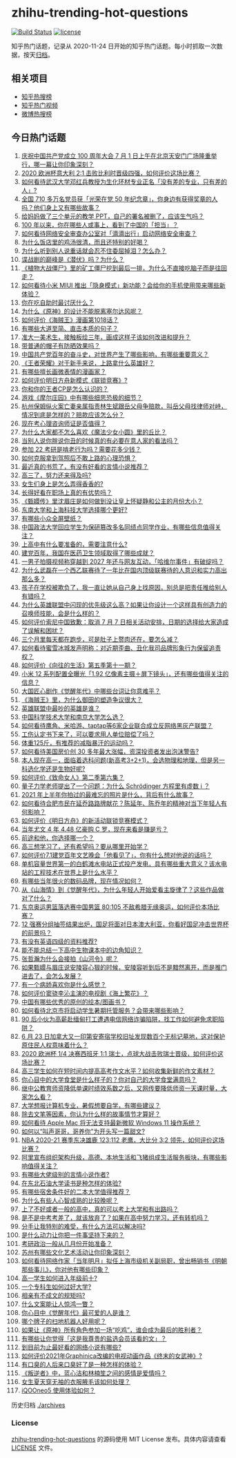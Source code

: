 # zhihu-trending-hot-questions

[![Build Status](https://github.com/justjavac/zhihu-trending-hot-questions/workflows/ci/badge.svg?branch=master)](https://github.com/justjavac/zhihu-trending-hot-questions/actions)
[![license](https://img.shields.io/github/license/justjavac/zhihu-trending-hot-questions)](https://github.com/justjavac/zhihu-trending-hot-questions/blob/master/LICENSE)

知乎热门话题，记录从 2020-11-24 日开始的知乎热门话题。每小时抓取一次数据，按天[归档](./archives)。

## 相关项目

- [知乎热搜榜](https://github.com/justjavac/zhihu-trending-top-search)
- [知乎热门视频](https://github.com/justjavac/zhihu-trending-hot-video)
- [微博热搜榜](https://github.com/justjavac/weibo-trending-hot-search)

## 今日热门话题

<!-- BEGIN -->
<!-- 最后更新时间 Sat Jul 03 2021 15:01:25 GMT+0800 (China Standard Time) -->

1. [庆祝中国共产党成立 100 周年大会 7 月 1
   日上午在北京天安门广场隆重举行，哪一幕让你印象深刻？](https://www.zhihu.com/question/469219832)
2. [2020 欧洲杯意大利 2:1
   击败比利时晋级四强，如何评价这场比赛？](https://www.zhihu.com/question/469661710)
3. [如何看待武汉大学邓红兵教授为生化环材专业正名「没有差的专业，只有差的人」?](https://www.zhihu.com/question/469600953)
4. [全国 710 多万名党员获「光荣在党 50
   年纪念章」，你身边有获得奖章的人吗？他们身上又有哪些故事？](https://www.zhihu.com/question/469220759)
5. [给妈妈做了三个单元的教学 PPT，自己的署名被删了，应该生气吗？](https://www.zhihu.com/question/466380653)
6. [100 年以来，你在哪些人或事上，看到了中国的「担当」？](https://www.zhihu.com/question/469083054)
7. [如何看待网络安全审查办公室对「滴滴出行」启动网络安全审查？](https://www.zhihu.com/question/469590210)
8. [为什么饭店里的鸡汤很清，而且还特别的好喝？](https://www.zhihu.com/question/437783371)
9. [为什么听到别人说重话就会忍不住委屈掉泪？怎么办？](https://www.zhihu.com/question/467737273)
10. [谍战剧的巅峰是《潜伏》吗？为什么？](https://www.zhihu.com/question/467430277)
11. [《植物大战僵尸》里的矿工僵尸挖到最后一排，为什么不直接吃脑子而是往回走？](https://www.zhihu.com/question/389957504)
12. [如何看待小米 MIUI
    推出「隐身模式」新功能？会给你的手机使用带来哪些新体验？](https://www.zhihu.com/question/469242892)
13. [你在吃自助时最讨厌什么？](https://www.zhihu.com/question/63212359)
14. [为什么《原神》的设计不能脱离塞尔达风呢？](https://www.zhihu.com/question/469170397)
15. [如何评价《海贼王》漫画第1018话？](https://www.zhihu.com/question/469303273)
16. [有哪些大道至简、直击本质的句子？](https://www.zhihu.com/question/466361764)
17. [准大一美术生，接触板绘三年，画成这样子该如何改进和提升？](https://www.zhihu.com/question/468285218)
18. [带普通的帽子有防晒效果吗？](https://www.zhihu.com/question/444213755)
19. [中国共产党百年的奋斗史，对世界产生了哪些影响，有哪些重要意义？](https://www.zhihu.com/question/469274581)
20. [《王者荣耀》对于新手来说，上路拿什么英雄好？](https://www.zhihu.com/question/461187822)
21. [有哪些擅长画微表情的漫画家？](https://www.zhihu.com/question/456969672)
22. [如何评价明日方舟新模式《联锁竞赛》?](https://www.zhihu.com/question/468835391)
23. [你和你的王者CP是怎么认识的？](https://www.zhihu.com/question/465183546)
24. [游戏《摩尔庄园》中有哪些细思恐极的细节？](https://www.zhihu.com/question/334609345)
25. [杭州保姆纵火案亡妻亲属指责林生斌跟岳父母争赔款，叫岳父母找律师对峙，情况到底是怎样的？赔款应该怎么分？](https://www.zhihu.com/question/469306984)
26. [现在考心理咨询师证是否值得？](https://www.zhihu.com/question/344119459)
27. [为什么大家都不怎么喜欢《魔法少女小圆》里的丘比？](https://www.zhihu.com/question/37154229)
28. [当别人说你胖说你丑的时候真的有必要在意人家的看法吗？](https://www.zhihu.com/question/468326994)
29. [参加 22 考研是啃老行为吗？需要花多少钱？](https://www.zhihu.com/question/469453406)
30. [如何克服拿到驾照后不敢上路的心理恐惧？](https://www.zhihu.com/question/378244895)
31. [最近真的书荒了，有没有好看的言情小说推荐？](https://www.zhihu.com/question/465306659)
32. [高三了，努力还来得及吗?](https://www.zhihu.com/question/464944548)
33. [女生们身上是怎么弄得香香的?](https://www.zhihu.com/question/285951733)
34. [长得好看在职场上真的有优势吗？](https://www.zhihu.com/question/461972771)
35. [《甄嬛传》里沈眉庄是如何做到没让皇上怀疑静和公主的月份大小？](https://www.zhihu.com/question/451619488)
36. [东南大学和上海科技大学选择哪个更好?](https://www.zhihu.com/question/467273175)
37. [有哪些小众全屏壁纸？](https://www.zhihu.com/question/440343163)
38. [中国政法大学回应学生为保研篡改多名同绩点同学作业，有哪些信息值得关注？](https://www.zhihu.com/question/468030220)
39. [上高中有什么要准备的，需要注意什么?](https://www.zhihu.com/question/468518885)
40. [建党百年，我国在医药卫生领域取得了哪些成就？](https://www.zhihu.com/question/468756547)
41. [一男子拍摄视频称穿越到 2027
    年还与网友互动，「哈维尔事件」有破绽吗？](https://www.zhihu.com/question/466675842)
42. [为什么武磊在一个西乙联赛待了一年比在国内顶级联赛待的人意识和实力高出那么多？](https://www.zhihu.com/question/465328241)
43. [孩子在学校被欺负了，我一直让她从自己身上找原因，别总是把责任推给别人有错吗？](https://www.zhihu.com/question/467309194)
44. [为什么英雄联盟中闪现的优先级这么高？如果让你设计一个这样具有创造力的召唤师技能，会是什么样的？](https://www.zhihu.com/question/462353798)
45. [如何评价索尼中国致歉：取消 7 月 7
    日相关活动安排，日期的选择给大家造成了误解和困扰？](https://www.zhihu.com/question/469292670)
46. [三个月里每天都在跑步，可是肚子上赘肉还在，要怎么减？](https://www.zhihu.com/question/30622462)
47. [如何看待蜜雪冰城发声明称：对近期歪曲、丑化我司品牌形象行为保留追责权？](https://www.zhihu.com/question/469115341)
48. [如何评价《向往的生活》第五季第十一期？](https://www.zhihu.com/question/469567563)
49. [小米 12 系列配置全曝光「1.92
    亿像素主摄＋屏下镜头」，还有哪些值得关注的信息？](https://www.zhihu.com/question/468724694)
50. [大国匠心剧作《觉醒年代》中哪些台词让你意难平？](https://www.zhihu.com/question/461299889)
51. [《海贼王》里，为什么御田的塑造争议很大？](https://www.zhihu.com/question/468476270)
52. [英雄联盟中最吵的英雄是谁？](https://www.zhihu.com/question/463184822)
53. [中国科学技术大学和南京大学怎么选？](https://www.zhihu.com/question/467774201)
54. [如何看待鹰角、米哈游、taptap等6家企业联合成立反网络黑灰产联盟？](https://www.zhihu.com/question/469151321)
55. [工伤认定书下来了，可以要求用人单位赔偿了吗？](https://www.zhihu.com/question/442822724)
56. [体重125斤，有推荐的减脂暴汗的运动吗？](https://www.zhihu.com/question/459003254)
57. [如何看待美国房价创 30 多年最大涨幅，资深投资者发出泡沫警告?](https://www.zhihu.com/question/468992825)
58. [本人现在高一，面临着选科问题(新高考3+2+1)，会选物理和地理，但是另一科选化学还是生物好呢?](https://www.zhihu.com/question/458419367)
59. [如何评价《致命女人》第二季第六集？](https://www.zhihu.com/question/469311058)
60. [量子力学老师提出了一个问题：为什么 Schrödinger 方程里有虚数 i
    ？](https://www.zhihu.com/question/404030934)
61. [2021 年上半年你拍过的最难忘的照片是什么，背后有什么故事？](https://www.zhihu.com/question/469312329)
62. [如何看待合肥市民在延乔路路牌献花？陈延年、陈乔年的精神对当下年轻人有何影响？](https://www.zhihu.com/question/469128325)
63. [如何评价《明日方舟》的新活动联锁竞赛模式？](https://www.zhihu.com/question/469584504)
64. [当年尤文 4 年 4.48 亿豪购 C 罗，现在来看是赚是亏？](https://www.zhihu.com/question/460546114)
65. [前途和他，你选择哪一个？](https://www.zhihu.com/question/464912877)
66. [高三想学习了，还有希望吗？要从哪里开始学？](https://www.zhihu.com/question/468568060)
67. [如何评价7.1建党百年文艺晚会「他看见了」，你有什么想对他说的话吗？](https://www.zhihu.com/question/469413677)
68. [单机容量世界第一的白鹤滩水电站正式投产发电，具有哪些重大意义？该水电站的工程技术在世界上是什么水平？](https://www.zhihu.com/question/468406905)
69. [有哪些当年很火的数码品牌，现在情况如何？](https://www.zhihu.com/question/468998828)
70. [从《山海情》到《觉醒年代》，为什么年轻人开始爱看主旋律了？这些作品做对了什么？](https://www.zhihu.com/question/469250416)
71. [东京奥运男篮落选赛中国男篮 80:105
    不敌希腊无缘奥运，如何评价本场比赛？](https://www.zhihu.com/question/469450593)
72. [12
    强赛分组抽签结果出炉，国足将面对日本澳大利亚，你看好国足冲击世界杯的前景吗？](https://www.zhihu.com/question/469309297)
73. [有没有英语四级的资料推荐?](https://www.zhihu.com/question/371916806)
74. [能不能总结一下高中生物课本中的边角知识？](https://www.zhihu.com/question/379424271)
75. [张哲瀚为什么会接拍《山河令》呢？](https://www.zhihu.com/question/466536922)
76. [如果甄嬛与眉庄说安陵容心狠的时候，安陵容听到后不是黯然离开，而是推门进去了，会怎么发展？](https://www.zhihu.com/question/467899688)
77. [有一个病娇喜欢你是什么感觉？](https://www.zhihu.com/question/377349806)
78. [如何评价窦骁李沁主演的电视剧《海上繁花》？](https://www.zhihu.com/question/466748640)
79. [中国有哪些优秀的原创的绘本/图画书？](https://www.zhihu.com/question/54945285)
80. [如何看待北京市将启动学生暑期托管服务？会带来哪些影响？](https://www.zhihu.com/question/469489339)
81. [90
    后小伙为高薪赴缅甸打工遭遇电信网络诈骗陷阱，找工作如何避免求职陷阱？](https://www.zhihu.com/question/468736941)
82. [6 月 23
    日加拿大又一印第安寄宿学校旧址发现数百个无标记墓地，这对保护原住民人权意味着什么？](https://www.zhihu.com/question/466975825)
83. [2020 欧洲杯 1/4 决赛西班牙 1:1
    瑞士，点球大战击败瑞士晋级，如何评价这场比赛？](https://www.zhihu.com/question/469643634)
84. [高三学生如何在短时间内提高高考作文水平？如何收集新鲜的作文素材？](https://www.zhihu.com/question/20545734)
85. [你心目中的大学食堂是什么样子的？你对自己的大学食堂满意吗？](https://www.zhihu.com/question/468413171)
86. [继中公教育师资降低单课时绩效系数之后，又网传要降低师资一天课时量，大家怎么看？](https://www.zhihu.com/question/468896563)
87. [大学想报计算机专业，暑假想要自学，有哪些建议？](https://www.zhihu.com/question/464771225)
88. [除去文笔等因素，你认为什么样的故事情节才算好？](https://www.zhihu.com/question/465057948)
89. [如何看待 Apple Mac 将无法支持最新微软 Windows 11
    操作系统？](https://www.zhihu.com/question/468831434)
90. [如何以“叫声哥哥，哥养你”为开头写一篇甜文?](https://www.zhihu.com/question/466162447)
91. [NBA 2020-21 赛季东决雄鹿 123:112 老鹰，大比分 3:2
    领先，如何评价这场比赛？](https://www.zhihu.com/question/469442531)
92. [阿里宣布组织架构升级，高德、本地生活和飞猪组成生活服务板块，有哪些影响值得关注？](https://www.zhihu.com/question/469485942)
93. [有哪些大佬级别的言情小说作者?](https://www.zhihu.com/question/323889571)
94. [在东北石油大学读书是种怎样的体验?](https://www.zhihu.com/question/456776209)
95. [有哪些宿舍条件好的二本大学值得推荐？](https://www.zhihu.com/question/405920733)
96. [为什么有些人心智成熟的比较晚呢？](https://www.zhihu.com/question/283077831)
97. [上了不好或者一般的高中，真的可以考上大学和有出路吗？](https://www.zhihu.com/question/467477103)
98. [是不是中考考差了，就该放弃了？如果在高中努力学习，还有转机吗？](https://www.zhihu.com/question/468170373)
99. [分手让我特别的难受，有什么方法可以解决吗?](https://www.zhihu.com/question/468323222)
100. [是什么动力让你把一件事坚持下来的？](https://www.zhihu.com/question/469017080)
101. [考研政治一般从几月份开始准备？](https://www.zhihu.com/question/378053241)
102. [苏州有哪些文化艺术活动让你印象深刻？](https://www.zhihu.com/question/468763984)
103. [如何看待网络作家「当年明月」拟任上海市级机关副局职，曾出畅销书《明朝那些事儿》，你对他有哪些印象？](https://www.zhihu.com/question/469586087)
104. [高一学生如何进入年级前十?](https://www.zhihu.com/question/426078063)
105. [一个专科生如何过好大学?](https://www.zhihu.com/question/465577553)
106. [相亲有不成文的规矩吗?](https://www.zhihu.com/question/453068049)
107. [什么文案能让人惊鸿一瞥？](https://www.zhihu.com/question/451181423)
108. [你心目中《觉醒年代》最可爱的人是谁？](https://www.zhihu.com/question/461358216)
109. [哪个牌子的扫地机器人好用呢？](https://www.zhihu.com/question/278037886)
110. [如果让《原神》所有角色参加一场“吃鸡”，谁会成为最后的胜利者？](https://www.zhihu.com/question/467989699)
111. [有哪些让你觉得「这是我尊贵的盐选会员该看的文」？](https://www.zhihu.com/question/469477579)
112. [到目前为止最好看的网络小说有哪些?](https://www.zhihu.com/question/309401257)
113. [如何评价2021年Graphinica改编的电视动画作品《终末的女武神》?](https://www.zhihu.com/question/464238824)
114. [有口臭的人后来口臭好了是一种怎样的体验？](https://www.zhihu.com/question/39027318)
115. [《叛逆者》中，蓝心洁和林楠笙之间的感情是爱情吗？](https://www.zhihu.com/question/468148621)
116. [女生夏天穿无袖的衣服腋毛该如何处理？](https://www.zhihu.com/question/49147353)
117. [iQOOneo5 使用体验如何？](https://www.zhihu.com/question/453142804)

<!-- END -->

历史归档 [./archives](./archives)

### License

[zhihu-trending-hot-questions](https://github.com/justjavac/zhihu-trending-hot-questions)
的源码使用 MIT License 发布。具体内容请查看 [LICENSE](./LICENSE) 文件。
